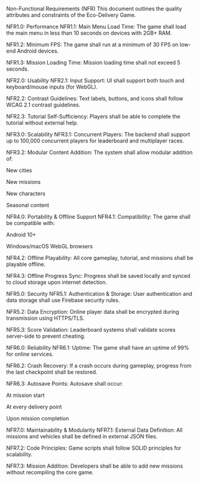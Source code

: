 Non-Functional Requirements (NFR)
This document outlines the quality attributes and constraints of the Eco-Delivery Game.

NFR1.0: Performance
NFR1.1: Main Menu Load Time: The game shall load the main menu in less than 10 seconds on devices with 2GB+ RAM.

NFR1.2: Minimum FPS: The game shall run at a minimum of 30 FPS on low-end Android devices.

NFR1.3: Mission Loading Time: Mission loading time shall not exceed 5 seconds.

NFR2.0: Usability
NFR2.1: Input Support: UI shall support both touch and keyboard/mouse inputs (for WebGL).

NFR2.2: Contrast Guidelines: Text labels, buttons, and icons shall follow WCAG 2.1 contrast guidelines.

NFR2.3: Tutorial Self-Sufficiency: Players shall be able to complete the tutorial without external help.

NFR3.0: Scalability
NFR3.1: Concurrent Players: The backend shall support up to 100,000 concurrent players for leaderboard and multiplayer races.

NFR3.2: Modular Content Addition: The system shall allow modular addition of:

New cities

New missions

New characters

Seasonal content

NFR4.0: Portability & Offline Support
NFR4.1: Compatibility: The game shall be compatible with:

Android 10+

Windows/macOS WebGL browsers

NFR4.2: Offline Playability: All core gameplay, tutorial, and missions shall be playable offline.

NFR4.3: Offline Progress Sync: Progress shall be saved locally and synced to cloud storage upon internet detection.

NFR5.0: Security
NFR5.1: Authentication & Storage: User authentication and data storage shall use Firebase security rules.

NFR5.2: Data Encryption: Online player data shall be encrypted during transmission using HTTPS/TLS.

NFR5.3: Score Validation: Leaderboard systems shall validate scores server-side to prevent cheating.

NFR6.0: Reliability
NFR6.1: Uptime: The game shall have an uptime of 99% for online services.

NFR6.2: Crash Recovery: If a crash occurs during gameplay, progress from the last checkpoint shall be restored.

NFR6.3: Autosave Points: Autosave shall occur:

At mission start

At every delivery point

Upon mission completion

NFR7.0: Maintainability & Modularity
NFR7.1: External Data Definition: All missions and vehicles shall be defined in external JSON files.

NFR7.2: Code Principles: Game scripts shall follow SOLID principles for scalability.

NFR7.3: Mission Addition: Developers shall be able to add new missions without recompiling the core game.
